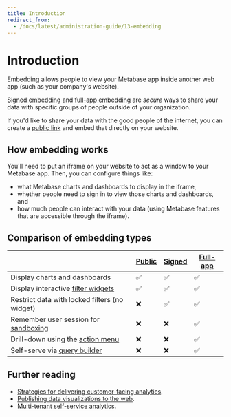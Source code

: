 ```yaml
---
title: Introduction
redirect_from:
  - /docs/latest/administration-guide/13-embedding
---
```


# Introduction

Embedding allows people to view your Metabase app inside another web app (such as your company's website).

[Signed embedding](./signed-embedding) and [full-app embedding](./full-app-embedding) are _secure_ ways to share your data with specific groups of people outside of your organization.

If you'd like to share your data with the good people of the internet, you can create a [public link](../questions/sharing/public-links) and embed that directly on your website.

## How embedding works

You'll need to put an iframe on your website to act as a window to your Metabase app. Then, you can configure things like:

- what Metabase charts and dashboards to display in the iframe,
- whether people need to sign in to view those charts and dashboards, and
- how much people can interact with your data (using Metabase features that are accessible through the iframe).

## Comparison of embedding types

|                                                                          | [Public](../questions/sharing/public-links#public-embed) | [Signed](./signed-embedding) | [Full-app](./full-app-embedding) |
| ------------------------------------------------------------------------ | -------------------------------------------------------- | ---------------------------- | -------------------------------- |
| Display charts and dashboards                                            | ✅                                                       | ✅                           | ✅                               |
| Display interactive [filter widgets](/glossary/filter_widget)            | ✅                                                       | ✅                           | ✅                               |
| Restrict data with locked filters (no widget)                            | ❌                                                       | ✅                           | ✅                               |
| Remember user session for [sandboxing](../permissions/data-sandboxes)    | ❌                                                       | ❌                           | ✅                               |
| Drill-down using the [action menu](/glossary/action_menu)                | ❌                                                       | ❌                           | ✅                               |
| Self-serve via [query builder](/glossary/query_builder)                  | ❌                                                       | ❌                           | ✅                               |

## Further reading

- [Strategies for delivering customer-facing analytics](/learn/embedding/embedding-overview).
- [Publishing data visualizations to the web](/learn/embedding/embedding-charts-and-dashboards).
- [Multi-tenant self-service analytics](/learn/embedding/multi-tenant-self-service-analytics).
